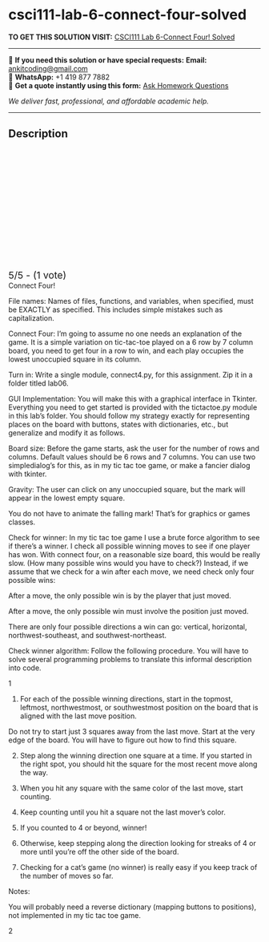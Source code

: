 # csci111-lab-6-connect-four-solved
**TO GET THIS SOLUTION VISIT:** [CSCI111 Lab 6-Connect Four! Solved](https://www.ankitcodinghub.com/product/csci-111-lab-6-solved/)


---

📩 **If you need this solution or have special requests:** **Email:** ankitcoding@gmail.com  
📱 **WhatsApp:** +1 419 877 7882  
📄 **Get a quote instantly using this form:** [Ask Homework Questions](https://www.ankitcodinghub.com/services/ask-homework-questions/)

*We deliver fast, professional, and affordable academic help.*

---

<h2>Description</h2>



<div class="kk-star-ratings kksr-auto kksr-align-center kksr-valign-top" data-payload="{&quot;align&quot;:&quot;center&quot;,&quot;id&quot;:&quot;116906&quot;,&quot;slug&quot;:&quot;default&quot;,&quot;valign&quot;:&quot;top&quot;,&quot;ignore&quot;:&quot;&quot;,&quot;reference&quot;:&quot;auto&quot;,&quot;class&quot;:&quot;&quot;,&quot;count&quot;:&quot;1&quot;,&quot;legendonly&quot;:&quot;&quot;,&quot;readonly&quot;:&quot;&quot;,&quot;score&quot;:&quot;5&quot;,&quot;starsonly&quot;:&quot;&quot;,&quot;best&quot;:&quot;5&quot;,&quot;gap&quot;:&quot;4&quot;,&quot;greet&quot;:&quot;Rate this product&quot;,&quot;legend&quot;:&quot;5\/5 - (1 vote)&quot;,&quot;size&quot;:&quot;24&quot;,&quot;title&quot;:&quot;CSCI111 Lab 6-Connect Four! Solved&quot;,&quot;width&quot;:&quot;138&quot;,&quot;_legend&quot;:&quot;{score}\/{best} - ({count} {votes})&quot;,&quot;font_factor&quot;:&quot;1.25&quot;}">

<div class="kksr-stars">

<div class="kksr-stars-inactive">
            <div class="kksr-star" data-star="1" style="padding-right: 4px">


<div class="kksr-icon" style="width: 24px; height: 24px;"></div>
        </div>
            <div class="kksr-star" data-star="2" style="padding-right: 4px">


<div class="kksr-icon" style="width: 24px; height: 24px;"></div>
        </div>
            <div class="kksr-star" data-star="3" style="padding-right: 4px">


<div class="kksr-icon" style="width: 24px; height: 24px;"></div>
        </div>
            <div class="kksr-star" data-star="4" style="padding-right: 4px">


<div class="kksr-icon" style="width: 24px; height: 24px;"></div>
        </div>
            <div class="kksr-star" data-star="5" style="padding-right: 4px">


<div class="kksr-icon" style="width: 24px; height: 24px;"></div>
        </div>
    </div>

<div class="kksr-stars-active" style="width: 138px;">
            <div class="kksr-star" style="padding-right: 4px">


<div class="kksr-icon" style="width: 24px; height: 24px;"></div>
        </div>
            <div class="kksr-star" style="padding-right: 4px">


<div class="kksr-icon" style="width: 24px; height: 24px;"></div>
        </div>
            <div class="kksr-star" style="padding-right: 4px">


<div class="kksr-icon" style="width: 24px; height: 24px;"></div>
        </div>
            <div class="kksr-star" style="padding-right: 4px">


<div class="kksr-icon" style="width: 24px; height: 24px;"></div>
        </div>
            <div class="kksr-star" style="padding-right: 4px">


<div class="kksr-icon" style="width: 24px; height: 24px;"></div>
        </div>
    </div>
</div>


<div class="kksr-legend" style="font-size: 19.2px;">
            5/5 - (1 vote)    </div>
    </div>
Connect Four!

File names: Names of files, functions, and variables, when specified, must be EXACTLY as specified. This includes simple mistakes such as capitalization.

Connect Four: I’m going to assume no one needs an explanation of the game. It is a simple variation on tic-tac-toe played on a 6 row by 7 column board, you need to get four in a row to win, and each play occupies the lowest unoccupied square in its column.

Turn in: Write a single module, connect4.py, for this assignment. Zip it in a folder titled lab06.

GUI Implementation: You will make this with a graphical interface in Tkinter. Everything you need to get started is provided with the tictactoe.py module in this lab’s folder. You should follow my strategy exactly for representing places on the board with buttons, states with dictionaries, etc., but generalize and modify it as follows.

Board size: Before the game starts, ask the user for the number of rows and columns. Default values should be 6 rows and 7 columns. You can use two simpledialog’s for this, as in my tic tac toe game, or make a fancier dialog with tkinter.

Gravity: The user can click on any unoccupied square, but the mark will appear in the lowest empty square.

You do not have to animate the falling mark! That’s for graphics or games classes.

Check for winner: In my tic tac toe game I use a brute force algorithm to see if there’s a winner. I check all possible winning moves to see if one player has won. With connect four, on a reasonable size board, this would be really slow. (How many possible wins would you have to check?) Instead, if we assume that we check for a win after each move, we need check only four possible wins:

After a move, the only possible win is by the player that just moved.

After a move, the only possible win must involve the position just moved.

There are only four possible directions a win can go: vertical, horizontal, northwest-southeast, and southwest-northeast.

Check winner algorithm: Follow the following procedure. You will have to solve several programming problems to translate this informal description into code.

1

1. For each of the possible winning directions, start in the topmost, leftmost, northwestmost, or southwestmost position on the board that is aligned with the last move position.

Do not try to start just 3 squares away from the last move. Start at the very edge of the board. You will have to figure out how to find this square.

2. Step along the winning direction one square at a time. If you started in the right spot, you should hit the square for the most recent move along the way.

3. When you hit any square with the same color of the last move, start counting.

4. Keep counting until you hit a square not the last mover’s color.

5. If you counted to 4 or beyond, winner!

6. Otherwise, keep stepping along the direction looking for streaks of 4 or more until you’re off the other side of the board.

7. Checking for a cat’s game (no winner) is really easy if you keep track of the number of moves so far.

Notes:

You will probably need a reverse dictionary (mapping buttons to positions), not implemented in my tic tac toe game.

2
